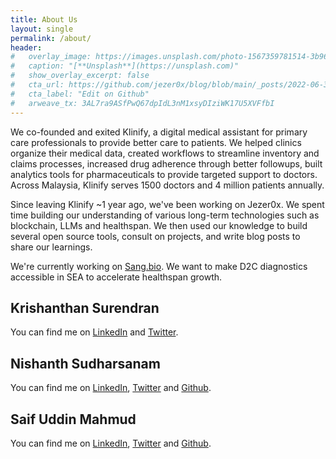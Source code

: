 ```yaml
---
title: About Us
layout: single
permalink: /about/
header:
#   overlay_image: https://images.unsplash.com/photo-1567359781514-3b964e2b04d6?ixlib=rb-1.2.1&ixid=MnwxMjA3fDB8MHxwaG90by1wYWdlfHx8fGVufDB8fHx8&auto=format&fit=crop
#   caption: "[**Unsplash**](https://unsplash.com)"
#   show_overlay_excerpt: false
#   cta_url: https://github.com/jezer0x/blog/blob/main/_posts/2022-06-30-blockchain-scaling.md
#   cta_label: "Edit on Github"
#   arweave_tx: 3AL7ra9ASfPwQ67dpIdL3nM1xsyDIziWK17U5XVFfbI
---
```


We co-founded and exited Klinify, a digital medical assistant for primary care professionals to provide better care to patients. We helped clinics organize their medical data, created workflows to streamline inventory and claims processes, increased drug adherence through better followups, built analytics tools for pharmaceuticals to provide targeted support to doctors. Across Malaysia, Klinify serves 1500 doctors and 4 million patients annually.

Since leaving Klinify ~1 year ago, we've been working on Jezer0x. We spent time building our understanding of various long-term technologies such as blockchain, LLMs and healthspan. We then used our knowledge to build several open source tools, consult on projects, and write blog posts to share our learnings.

We're currently working on [Sang.bio](https://sang.bio). We want to make D2C diagnostics accessible in SEA to accelerate healthspan growth.

## Krishanthan Surendran

You can find me on [LinkedIn](https://www.linkedin.com/in/skrishanthan/) and [Twitter](https://twitter.com/krenzx).

## Nishanth Sudharsanam

You can find me on [LinkedIn](https://www.linkedin.com/in/nishanth-sudharsanam-6a861913/), [Twitter](https://twitter.com/nishthege) and [Github](https://github.com/madneutrino).

## Saif Uddin Mahmud

You can find me on [LinkedIn](https://www.linkedin.com/in/saifum/), [Twitter](https://twitter.com/psyf01) and [Github](https://github.com/Psyf).
